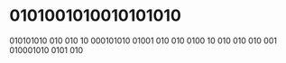 # 0101001010010101010
010101010 010 010 10 000101010 01001 010 010 0100 10 010 010 010 001 010001010 0101 010
